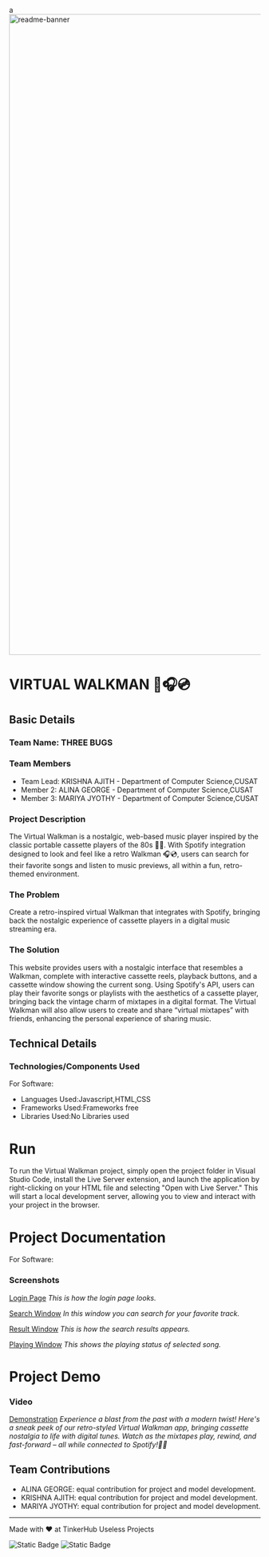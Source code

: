 a <img width="1280" alt="readme-banner" src="https://github.com/user-attachments/assets/35332e92-44cb-425b-9dff-27bcf1023c6c">

# VIRTUAL WALKMAN 📼🎧💿


## Basic Details
### Team Name: THREE BUGS


### Team Members
- Team Lead: KRISHNA AJITH - Department of Computer Science,CUSAT
- Member 2: ALINA GEORGE - Department of Computer Science,CUSAT
- Member 3: MARIYA JYOTHY - Department of Computer Science,CUSAT

### Project Description
The Virtual Walkman is a nostalgic, web-based music player inspired by the classic portable cassette players of the 80s 📼📼. With Spotify integration designed to look and feel like a retro Walkman 🎧💿, users can search for their favorite songs and listen to music previews, all within a fun, retro-themed environment.

### The Problem
Create a retro-inspired virtual Walkman that integrates with Spotify, bringing back the nostalgic experience of cassette players in a digital music streaming era.

### The Solution
This website provides users with a nostalgic interface that resembles a Walkman, complete with interactive cassette reels, playback buttons, and a cassette window showing the current song. Using Spotify's API, users can play their favorite songs or playlists with the aesthetics of a cassette player, bringing back the vintage charm of mixtapes in a digital format. The Virtual Walkman will also allow users to create and share “virtual mixtapes” with friends, enhancing the personal experience of sharing music.

## Technical Details
### Technologies/Components Used
For Software:
- Languages Used:Javascript,HTML,CSS
- Frameworks Used:Frameworks free
- Libraries Used:No Libraries used 



# Run
To run the Virtual Walkman project, simply open the project folder in Visual Studio Code, install the Live Server extension, and launch the application by right-clicking on your HTML file and selecting "Open with Live Server." This will start a local development server, allowing you to view and interact with your project in the browser.

# Project Documentation
For Software:

### Screenshots
[Login Page](https://drive.google.com/file/d/1RsZOTW5deo1bDdb8Uz51FEk2aWU8uXt0/view?usp=sharing)
*This is how the login page looks.*

[Search Window](https://drive.google.com/file/d/1JfnJreEqAPca4CZbMT8j6cEg50UUjEnW/view?usp=sharing)
*In this window you can search for your favorite track.*

[Result Window](https://drive.google.com/file/d/11-JUzzNuyzx7jlITrVw-VznNGRC_dF1Q/view?usp=sharing)
*This is how the search results appears.*

[Playing Window](https://drive.google.com/file/d/1j9VSOpD6Gpz5R5AxSr9ugE_JcVG-Epu0/view?usp=sharing)
*This shows the playing status of selected song.*

# Project Demo
### Video
[Demonstration](https://drive.google.com/file/d/1xkmoKPxExRp4ifCK-_do5yMTEzRmL3Rd/view?usp=sharing)
*Experience a blast from the past with a modern twist! Here's a sneak peek of our retro-styled Virtual Walkman app, bringing cassette nostalgia to life with digital tunes. Watch as the mixtapes play, rewind, and fast-forward – all while connected to Spotify!📼✨*


## Team Contributions
- ALINA GEORGE: equal contribution for project and model development.
- KRISHNA AJITH: equal contribution for project and model development.
- MARIYA JYOTHY: equal contribution for project and model development.

---
Made with ❤️ at TinkerHub Useless Projects 

![Static Badge](https://img.shields.io/badge/TinkerHub-24?color=%23000000&link=https%3A%2F%2Fwww.tinkerhub.org%2F)
![Static Badge](https://img.shields.io/badge/UselessProject--24-24?link=https%3A%2F%2Fwww.tinkerhub.org%2Fevents%2FQ2Q1TQKX6Q%2FUseless%2520Projects)




